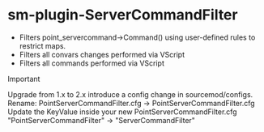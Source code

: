 # sm-plugin-ServerCommandFilter
- Filters point_servercommand->Command() using user-defined rules to restrict maps.
- Filters all convars changes performed via VScript
- Filters all commands performed via VScript

> [!IMPORTANT]
> Upgrade from 1.x to 2.x introduce a config change in sourcemod/configs.
> Rename: PointServerCommandFilter.cfg -> PointServerCommandFilter.cfg
> Update the KeyValue inside your new PointServerCommandFilter.cfg "PointServerCommandFilter" -> "ServerCommandFilter"